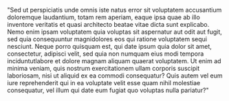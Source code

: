 "Sed ut perspiciatis unde omnis iste natus error sit voluptatem accusantium doloremque laudantium, totam rem aperiam, eaque ipsa quae ab illo inventore veritatis et
quasi architecto beatae vitae dicta sunt explicabo. Nemo enim ipsam voluptatem quia voluptas sit aspernatur aut odit aut fugit, sed quia consequuntur magnidolores eos
qui ratione voluptatem sequi nesciunt. Neque porro quisquam est, qui date ipsum quia dolor sit amet, consectetur, adipisci velit, sed quia non numquam eius modi
tempora inciduntutlabore et dolore magnam aliquam quaerat voluptatem. Ut enim ad minima veniam, quis nostrum exercitationem ullam corporis suscipit laboriosam, nisi
ut aliquid ex ea commodi consequatur? Quis autem vel eum iure reprehenderit qui in ea voluptate velit esse quam nihil molestiae consequatur, vel illum qui date eum
fugiat quo voluptas nulla pariatur?"
